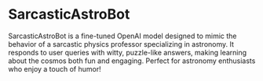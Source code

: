 # SarcasticAstroBot
 SarcasticAstroBot is a fine-tuned OpenAI model designed to mimic the behavior of a sarcastic physics professor specializing in astronomy. It responds to user queries with witty, puzzle-like answers, making learning about the cosmos both fun and engaging. Perfect for astronomy enthusiasts who enjoy a touch of humor!

